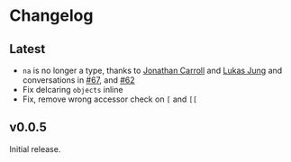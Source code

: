 # Changelog

## Latest

- `na` is no longer a type, thanks to [Jonathan Carroll](https://github.com/jonocarroll) and
[Lukas Jung](https://github.com/lhdjung)
and conversations in [#67](https://github.com/vapourlang/vapour/issues/67),
and [#62](https://github.com/vapourlang/vapour/issues/62)
- Fix delcaring `objects` inline
- Fix, remove wrong accessor check on `[` and `[[`

## v0.0.5

Initial release.
